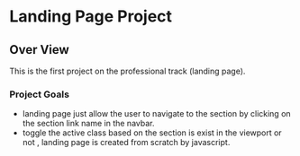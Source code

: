 # Landing Page Project

## Over View

This is the first project on the professional track (landing page).
### Project Goals
- landing page just allow the user to navigate to the section by clicking on the section link name in the navbar. 
- toggle the active class based on the section is exist in the viewport or not , landing page is created from scratch by javascript.

